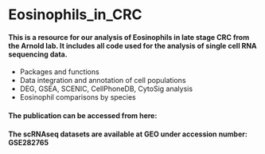 # Eosinophils_in_CRC
#### This is a resource for our analysis of Eosinophils in late stage CRC from the Arnold lab. It includes all code used for the analysis of single cell RNA sequencing data.

- Packages and functions 
- Data integration and annotation of cell populations
- DEG, GSEA, SCENIC, CellPhoneDB, CytoSig analysis
- Eosinophil comparisons by species

#### The publication can be accessed from here:

#### The scRNAseq datasets are available at GEO under accession number: GSE282765
